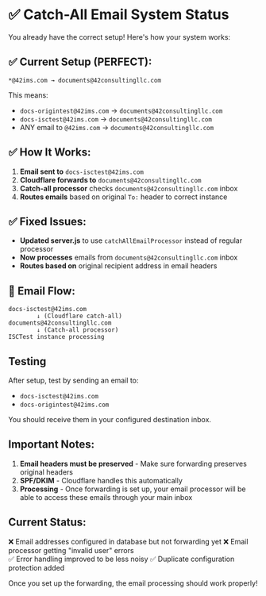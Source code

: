 # ✅ Catch-All Email System Status

You already have the correct setup! Here's how your system works:

## ✅ Current Setup (PERFECT):
```
*@42ims.com → documents@42consultingllc.com
```

This means:
- `docs-origintest@42ims.com` → `documents@42consultingllc.com`
- `docs-isctest@42ims.com` → `documents@42consultingllc.com`
- ANY email to `@42ims.com` → `documents@42consultingllc.com`

## ✅ How It Works:
1. **Email sent to** `docs-isctest@42ims.com`
2. **Cloudflare forwards to** `documents@42consultingllc.com`
3. **Catch-all processor** checks `documents@42consultingllc.com` inbox
4. **Routes emails** based on original `To:` header to correct instance

## ✅ Fixed Issues:
- **Updated server.js** to use `catchAllEmailProcessor` instead of regular processor
- **Now processes** emails from `documents@42consultingllc.com` inbox
- **Routes based on** original recipient address in email headers

## 📨 Email Flow:
```
docs-isctest@42ims.com
        ↓ (Cloudflare catch-all)
documents@42consultingllc.com
        ↓ (Catch-all processor)
ISCTest instance processing
```

## Testing
After setup, test by sending an email to:
- `docs-isctest@42ims.com`
- `docs-origintest@42ims.com`

You should receive them in your configured destination inbox.

## Important Notes:
1. **Email headers must be preserved** - Make sure forwarding preserves original headers
2. **SPF/DKIM** - Cloudflare handles this automatically
3. **Processing** - Once forwarding is set up, your email processor will be able to access these emails through your main inbox

## Current Status:
❌ Email addresses configured in database but not forwarding yet
❌ Email processor getting "invalid user" errors  
✅ Error handling improved to be less noisy
✅ Duplicate configuration protection added

Once you set up the forwarding, the email processing should work properly!